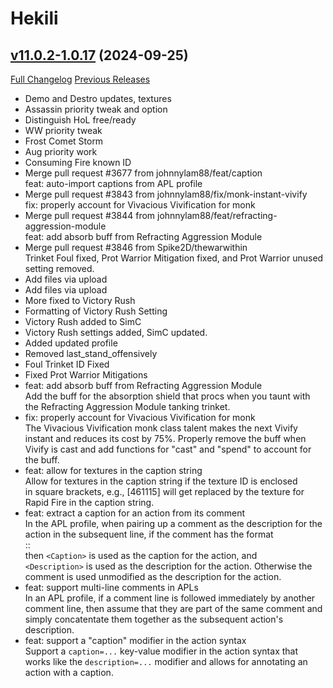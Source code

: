 # Hekili

## [v11.0.2-1.0.17](https://github.com/Hekili/hekili/tree/v11.0.2-1.0.17) (2024-09-25)
[Full Changelog](https://github.com/Hekili/hekili/compare/v11.0.2-1.0.16c...v11.0.2-1.0.17) [Previous Releases](https://github.com/Hekili/hekili/releases)

- Demo and Destro updates, textures  
- Assassin priority tweak and option  
- Distinguish HoL free/ready  
- WW priority tweak  
- Frost Comet Storm  
- Aug priority work  
- Consuming Fire known ID  
- Merge pull request #3677 from johnnylam88/feat/caption  
    feat: auto-import captions from APL profile  
- Merge pull request #3843 from johnnylam88/fix/monk-instant-vivify  
    fix: properly account for Vivacious Vivification for monk  
- Merge pull request #3844 from johnnylam88/feat/refracting-aggression-module  
    feat: add absorb buff from Refracting Aggression Module  
- Merge pull request #3846 from Spike2D/thewarwithin  
    Trinket Foul fixed, Prot Warrior Mitigation fixed, and Prot Warrior unused setting removed.  
- Add files via upload  
- Add files via upload  
- More fixed to Victory Rush  
- Formatting of Victory Rush Setting  
- Victory Rush added to SimC  
- Victory Rush settings added, SimC updated.  
- Added updated profile  
- Removed last\_stand\_offensively  
- Foul Trinket ID Fixed  
- Fixed Prot Warrior Mitigations  
- feat: add absorb buff from Refracting Aggression Module  
    Add the buff for the absorption shield that procs when you taunt with  
    the Refracting Aggression Module tanking trinket.  
- fix: properly account for Vivacious Vivification for monk  
    The Vivacious Vivification monk class talent makes the next Vivify  
    instant and reduces its cost by 75%. Properly remove the buff when  
    Vivify is cast and add functions for "cast" and "spend" to account for  
    the buff.  
- feat: allow for textures in the caption string  
    Allow for textures in the caption string if the texture ID is enclosed  
    in square brackets, e.g., [461115] will get replaced by the texture for  
    Rapid Fire in the caption string.  
- feat: extract a caption for an action from its comment  
    In the APL profile, when pairing up a comment as the description for the  
    action in the subsequent line, if the comment has the format  
      <Caption> :: <Description>  
    then `<Caption>` is used as the caption for the action, and  
    `<Description>` is used as the description for the action. Otherwise the  
    comment is used unmodified as the description for the action.  
- feat: support multi-line comments in APLs  
    In an APL profile, if a comment line is followed immediately by another  
    comment line, then assume that they are part of the same comment and  
    simply concatentate them together as the subsequent action's  
    description.  
- feat: support a "caption" modifier in the action syntax  
    Support a `caption=...` key-value modifier in the action syntax that  
    works like the `description=...` modifier and allows for annotating an  
    action with a caption.  
